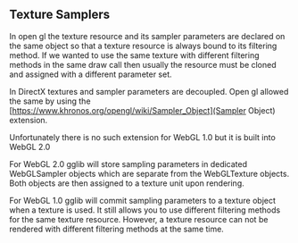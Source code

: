 ## Texture Samplers

In open gl the texture resource and its sampler parameters are declared on the same object
so that a texture resource is always bound to its filtering method.
If we wanted to use the same texture with different filtering methods in the same draw call
then usually the resource must be cloned and assigned with a different parameter set.

In DirectX textures and sampler parameters are decoupled. Open gl
allowed the same by using the [https://www.khronos.org/opengl/wiki/Sampler_Object](Sampler Object)
extension.

Unfortunately there is no such extension for WebGL 1.0 but it is built into WebGL 2.0

For WebGL 2.0 gglib will store sampling parameters in dedicated WebGLSampler objects
which are separate from the WebGLTexture objects. Both objects are then
assigned to a texture unit upon rendering.

For WebGL 1.0 gglib will commit sampling parameters to a texture object when a
texture is used. It still allows you to use different filtering methods for the same
texture resource. However, a texture resource can not be rendered with different filtering
methods at the same time.
